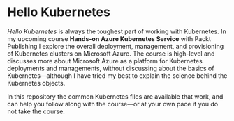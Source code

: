 # Hello Kubernetes
_Hello Kubernetes_ is always the toughest part of working with Kubernetes. In my upcoming course **Hands-on Azure Kubernetes Service** with Packt Publishing I explore the overall deployment, management, and provisioning of Kubernetes clusters on Microsoft Azure. The course is high-level and discusses more about Microsoft Azure as a platform for Kubernetes deployments and managements, without discussing about the basics of Kubernetes&mdash;although I have tried my best to explain the science behind the Kubernetes objects. 

In this repository the common Kubernetes files are available that work, and can help you follow along with the course&mdash;or at your own pace if you do not take the course. 